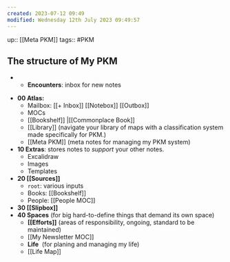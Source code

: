 ```yaml
---
created: 2023-07-12 09:49
modified: Wednesday 12th July 2023 09:49:57
---
```

up::  [[Meta PKM]]
tags:: #PKM

## The structure of My PKM
+ + **Encounters**: inbox for new notes
- **00 Atlas:**
    - Mailbox: [[+ Inbox]] [[Notebox]] [[Outbox]]
    - MOCs
    - [[Bookshelf]] |[[Commonplace Book]]
    - [[Library]] (navigate your library of maps with a classification system made specifically for PKM.)
    - [[Meta PKM]] (meta notes for managing my PKM system)
- **10 Extras**: stores notes to *support* your other notes.
	- Excalidraw
	- Images
	- Templates
- **20 [[Sources]]**
    - `root`: various inputs
    - Books: [[Bookshelf]]
    - People: [[People MOC]]
- **30 [[Slipbox]]**
- **40 Spaces** (for big hard-to-define things that demand its own space)
    - **[[Efforts]]** (areas of responsibility, ongoing, standard to be maintained)
	- [[My Newsletter MOC]]
    - **Life**  (for planing and managing my life)
	- [[Life Map]]
